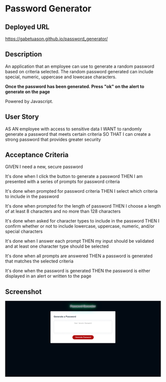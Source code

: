# Password Generator

## Deployed URL
https://gabetuason.github.io/password_generator/

## Description
An application that an employee can use to generate a random password based on criteria selected. The random password generated can include special, numeric, uppercase and lowecase characters.

**Once the password has been generated. Press "ok" on the alert to generate on the page**

Powered by Javascript.

## User Story
AS AN employee with access to sensitive data
I WANT to randomly generate a password that meets certain criteria
SO THAT I can create a strong password that provides greater security

## Acceptance Criteria
GIVEN I need a new, secure password

It's done when I click the button to generate a password
THEN I am presented with a series of prompts for password criteria

It's done when prompted for password criteria
THEN I select which criteria to include in the password

It's done when prompted for the length of password
THEN I choose a length of at least 8 characters and no more than 128 characters

It's done when asked for character types to include in the password
THEN I confirm whether or not to include lowercase, uppercase, numeric, and/or special characters

It's done when I answer each prompt
THEN my input should be validated and at least one character type should be selected

It's done when all prompts are answered
THEN a password is generated that matches the selected criteria

It's done when the password is generated
THEN the password is either displayed in an alert or written to the page

## Screenshot
![Alt text](https://github.com/gabetuason/password_generator/blob/main/screenshot.PNG)
